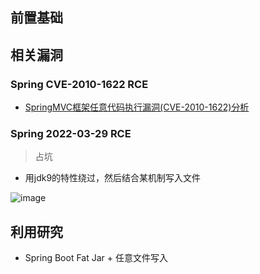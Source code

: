前置基础
---



相关漏洞
---

### Spring CVE-2010-1622 RCE

- [SpringMVC框架任意代码执行漏洞(CVE-2010-1622)分析](http://rui0.cn/archives/1158)

### Spring 2022-03-29    RCE
> 占坑

- 用jdk9的特性绕过，然后结合某机制写入文件

![image](https://user-images.githubusercontent.com/55024146/160760457-76e430f2-e21e-4e08-92f3-6b82402d4029.png)


利用研究
---

-  Spring Boot Fat Jar + 任意文件写入
